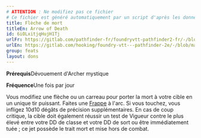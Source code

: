```yaml
---
# ATTENTION : Ne modifiez pas ce fichier
# Ce fichier est généré automatiquement par un script d'après les données du module Foundry VTT officiel et de sa traduction
title: Flèche de mort
titleEn: Arrow of Death
id: 6iOLxitjqHujH1Tj
urlFr: https://gitlab.com/pathfinder-fr/foundryvtt-pathfinder2-fr/-/blob/master/data/feats/6iOLxitjqHujH1Tj.htm
urlEn: https://gitlab.com/hooking/foundry-vtt---pathfinder-2e/-/blob/master/packs/data/feats.db/arrow-of-death.json
group: feats
layout: dons
---
```

**Prérequis**Dévouement d'Archer mystique

**Fréquence**Une fois par jour

Vous modifiez une flèche ou un carreau pour porter la mort à votre cible en un unique tir puissant. Faites une [Frappe](../actions/frapper.md) à l'arc. Si vous touchez, vous infligez 10d10 dégâts de précision supplémentaires. En cas de coup critique, la cible doit également réussir un test de Vigueur contre le plus élevé entre votre DD de classe et votre DD de sort ou être immédiatement tuée ; ce jet possède le trait mort et mise hors de combat.


